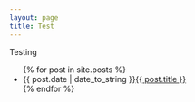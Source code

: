 ```yaml
---
layout: page
title: Test
---
```


Testing

<ul class="posts">
{% for post in site.posts %}
  <li><span>{{ post.date | date_to_string }}</span><a href="{{ post.url }}">{{ post.title }}</a></li>
{% endfor %}
</ul>

